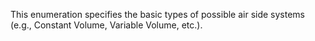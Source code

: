 ﻿This enumeration specifies the basic types of possible air side systems (e.g., Constant Volume, Variable Volume, etc.).
